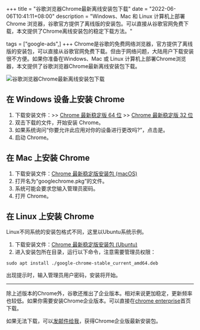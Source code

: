 +++
title = "谷歌浏览器Chrome最新离线安装包下载"
date = "2022-06-06T10:41:11+08:00"
description = "Windows、Mac 和 Linux 计算机上部署 Chrome 浏览器，谷歌官方提供了离线版的安装包。可以直接从谷歌官网免费下载，本文提供了Chrome离线安装包的稳定下载方法。"

tags = ["google-ads",]
+++
Chrome是谷歌的免费网络浏览器，官方提供了离线版的安装包，可以直接从谷歌官网免费下载。但由于网络问题，大陆用户下载安装很不方便。如果你准备在Windows、Mac 或 Linux 计算机上部署Chrome浏览器，本文提供了谷歌浏览器Chrome最新离线安装包下载。
<!--more-->
![谷歌浏览器Chrome最新离线安装包下载](/images/2022/0606-谷歌浏览器Chrome最新离线安装包下载.png)
## 在 Windows 设备上安装 Chrome
1. 下载安装文件：>> [Chrome 最新稳定版 64 位](https://dl.google.com/release2/chrome/ade5ivbjyqxhzr5n4rtzkimdjmpq_102.0.5005.63/102.0.5005.63_chrome_installer.exe) >> [Chrome 最新稳定版 32 位](https://dl.google.com/release2/chrome/mqb6vsdr3sjna6t734prkfnc2i_102.0.5005.63/102.0.5005.63_chrome_installer.exe)
2. 双击下载的文件，开始安装 Chrome。
3. 如果系统询问“你要允许此应用对你的设备进行更改吗?”，点击是。
4. 启动 Chrome。

## 在 Mac 上安装 Chrome
1. 下载安装文件：[Chrome 最新稳定版安装包 (macOS)](https://dl.google.com/chrome/mac/stable/accept_tos%3Dhttps%253A%252F%252Fwww.google.com%252Fintl%252Fen_ph%252Fchrome%252Fterms%252F%26_and_accept_tos%3Dhttps%253A%252F%252Fpolicies.google.com%252Fterms/googlechrome.pkg)
2. 打开名为“googlechrome.pkg”的文件。
3. 系统可能会要求您输入管理员密码。
4. 打开 Chrome。

## 在 Linux 上安装 Chrome
Linux不同系统的安装包格式不同，这里以Ubuntu系统示例。
1. 下载安装文件：[Chrome 最新稳定版安装包 (Ubuntu)](https://dl.google.com/linux/direct/google-chrome-stable_current_amd64.deb)
2. 进入安装包所在目录，运行以下命令，注意需要管理员权限：

```
sudo apt install ./google-chrome-stable_current_amd64.deb
```
出现提示时，输入管理员用户密码，安装将开始。

---
除上述版本的Chrome外，谷歌还推出了企业版本。相对来说更加稳定，更新频率也较低。如果你需要安装Chrome企业版本。可以直接在[chrome enterprise](https://chromeenterprise.google/intl/zh_cn/)首页下载。

如果无法下载，可以[发邮件给我](mailto:plato@up.ac.cn)，获得Chrome企业版最新安装包。